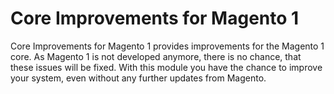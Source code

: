# Core Improvements for Magento 1
Core Improvements for Magento 1 provides improvements for the Magento 1 core. As Magento 1 is not developed anymore, there is no chance, that these issues will be fixed. With this module you have the chance to improve your system, even without any further updates from Magento.
